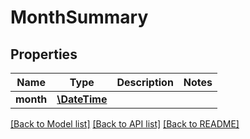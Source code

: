 # MonthSummary

## Properties
Name | Type | Description | Notes
------------ | ------------- | ------------- | -------------
**month** | [**\DateTime**](\DateTime.md) |  | 

[[Back to Model list]](../README.md#documentation-for-models) [[Back to API list]](../README.md#documentation-for-api-endpoints) [[Back to README]](../README.md)


